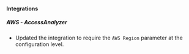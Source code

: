 
#### Integrations

##### AWS - AccessAnalyzer

- Updated the integration to require the `AWS Region` parameter at the configuration level.
